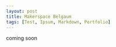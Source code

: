 ```yaml
---
layout: post
title: Makerspace Belgaum
tags: [Test, Ipsum, Markdown, Portfolio]
---
```


coming soon
